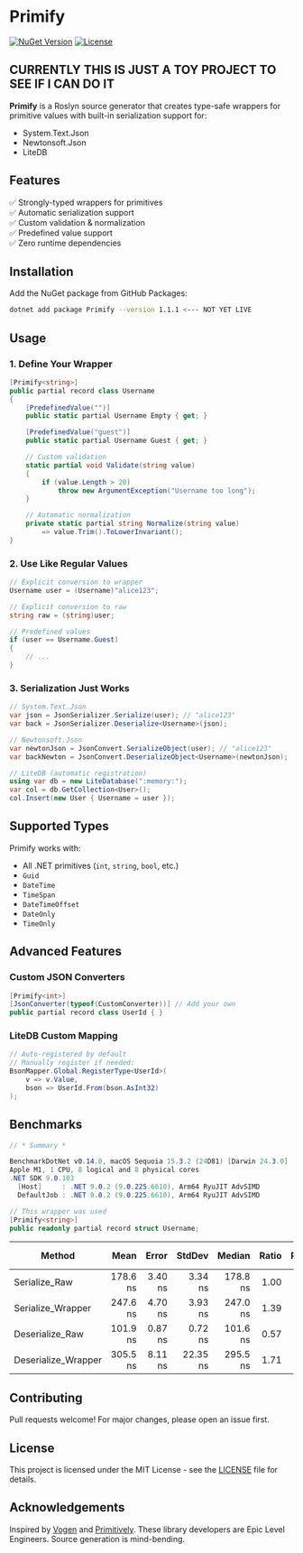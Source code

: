 # Primify

[![NuGet Version](https://img.shields.io/github/v/release/koddek/Primify?include_prereleases&label=NuGet)](https://github.com/koddek/Primify/packages)
[![License](https://img.shields.io/badge/license-MIT-blue.svg)](LICENSE)

## CURRENTLY THIS IS JUST A TOY PROJECT TO SEE IF I CAN DO IT

**Primify** is a Roslyn source generator that creates type-safe wrappers for primitive values with built-in serialization support for:
- System.Text.Json
- Newtonsoft.Json
- LiteDB

## Features

✅ Strongly-typed wrappers for primitives  
✅ Automatic serialization support  
✅ Custom validation & normalization  
✅ Predefined value support  
✅ Zero runtime dependencies  

## Installation

Add the NuGet package from GitHub Packages:

```bash
dotnet add package Primify --version 1.1.1 <--- NOT YET LIVE
```

## Usage

### 1. Define Your Wrapper

```csharp
[Primify<string>]
public partial record class Username
{
    [PredefinedValue("")]
    public static partial Username Empty { get; }

    [PredefinedValue("guest")] 
    public static partial Username Guest { get; }

    // Custom validation
    static partial void Validate(string value)
    {
        if (value.Length > 20)
            throw new ArgumentException("Username too long");
    }

    // Automatic normalization
    private static partial string Normalize(string value) 
        => value.Trim().ToLowerInvariant();
}
```

### 2. Use Like Regular Values

```csharp
// Explicit conversion to wrapper
Username user = (Username)"alice123";

// Explicit conversion to raw
string raw = (string)user;

// Predefined values
if (user == Username.Guest)
{
    // ...
}
```

### 3. Serialization Just Works

```csharp
// System.Text.Json
var json = JsonSerializer.Serialize(user); // "alice123"
var back = JsonSerializer.Deserialize<Username>(json);

// Newtonsoft.Json
var newtonJson = JsonConvert.SerializeObject(user); // "alice123"
var backNewton = JsonConvert.DeserializeObject<Username>(newtonJson);

// LiteDB (automatic registration)
using var db = new LiteDatabase(":memory:");
var col = db.GetCollection<User>();
col.Insert(new User { Username = user });
```

## Supported Types

Primify works with:
- All .NET primitives (`int`, `string`, `bool`, etc.)
- `Guid`
- `DateTime`
- `TimeSpan`
- `DateTimeOffset`
- `DateOnly`
- `TimeOnly`

## Advanced Features

### Custom JSON Converters

```csharp
[Primify<int>]
[JsonConverter(typeof(CustomConverter))] // Add your own
public partial record class UserId { }
```

### LiteDB Custom Mapping

```csharp
// Auto-registered by default
// Manually register if needed:
BsonMapper.Global.RegisterType<UserId>(
    v => v.Value,
    bson => UserId.From(bson.AsInt32)
);
```

## Benchmarks
```csharp
// * Summary *

BenchmarkDotNet v0.14.0, macOS Sequoia 15.3.2 (24D81) [Darwin 24.3.0]
Apple M1, 1 CPU, 8 logical and 8 physical cores
.NET SDK 9.0.103
  [Host]     : .NET 9.0.2 (9.0.225.6610), Arm64 RyuJIT AdvSIMD
  DefaultJob : .NET 9.0.2 (9.0.225.6610), Arm64 RyuJIT AdvSIMD

// This wrapper was used
[Primify<string>]
public readonly partial record struct Username;
```
| Method              | Mean     | Error   | StdDev   | Median   | Ratio | RatioSD | Gen0   | Allocated | Alloc Ratio |
|-------------------- |---------:|--------:|---------:|---------:|------:|--------:|-------:|----------:|------------:|
| Serialize_Raw       | 178.6 ns | 3.40 ns |  3.34 ns | 178.8 ns |  1.00 |    0.03 | 0.0076 |      48 B |        1.00 |
| Serialize_Wrapper   | 247.6 ns | 4.70 ns |  3.93 ns | 247.0 ns |  1.39 |    0.03 | 0.0076 |      48 B |        1.00 |
| Deserialize_Raw     | 101.9 ns | 0.87 ns |  0.72 ns | 101.6 ns |  0.57 |    0.01 | 0.0076 |      48 B |        1.00 |
| Deserialize_Wrapper | 305.5 ns | 8.11 ns | 22.35 ns | 295.5 ns |  1.71 |    0.13 | 0.0076 |      48 B |        1.00 |


## Contributing

Pull requests welcome! For major changes, please open an issue first.

## License
This project is licensed under the MIT License - see the [LICENSE](LICENSE) file for details.

## Acknowledgements
Inspired by [Vogen](https://github.com/SteveDunn/Vogen) and [Primitively](https://github.com/Primitively/Primitively). These library developers are Epic Level Engineers. Source generation is mind-bending.
